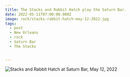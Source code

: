 ```yaml
---
title: The Stacks and Rabbit Hatch play the Saturn Bar.
date: 2022-05-11T07:00:00.000Z
image: rock/stacks-rabbit-hatch-may-12-2022.jpg
tags:
  - post 
  - New Orleans
  - rock
  - Saturn Bar
  - The Stacks


---
```


![Stacks and Rabbit Hatch at Saturn Bar, May 12, 2022](/static/img/rock/stacks-rabbit-hatch-may-12-2022.jpg)
